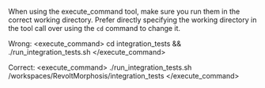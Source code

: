 When using the execute_command tool, make sure you run them in the correct working directory.  Prefer directly specifying the working directory in the tool call over using the `cd` command to change it.

Wrong:
<execute_command>
<command>cd integration_tests && ./run_integration_tests.sh</command>
</execute_command>

Correct:
<execute_command>
<command>./run_integration_tests.sh</command>
<cwd>/workspaces/RevoltMorphosis/integration_tests</cwd>
</execute_command>
